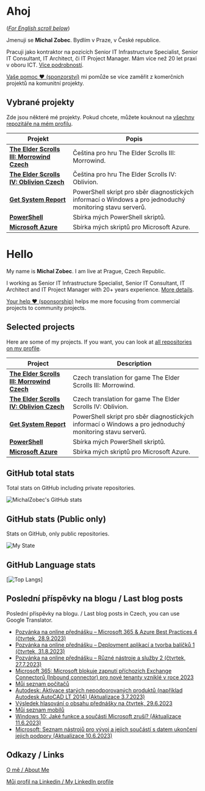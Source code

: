 # Ahoj

<a name="documenttitle"></a>

([*For English scroll below*](#english "For English scroll below"))

Jmenuji se **Michal Zobec**. Bydlím v Praze, v České republice.

Pracuji jako kontraktor na pozicích Senior IT Infrastructure Specialist, Senior IT Consultant, IT Architect, či IT Project Manager. Mám více než 20 let praxi v oboru ICT. [Více podrobností](MichalZobec-About.md).

[Vaše pomoc :heart: (sponzorství)](https://www.patreon.com/michalzobec) mi pomůže se více zaměřit z komerčních projektů na komunitní projekty.

## Vybrané projekty

Zde jsou některé mé projekty. Pokud chcete, můžete kouknout na [všechny repozitáře na mém profilu](https://github.com/michalzobec?tab=repositories).

| Projekt | Popis |
| --- | --- |
| **[The Elder Scrolls III: Morrowind Czech](https://github.com/michalzobec/TES3-Morrowind-cesky)** | Čeština pro hru The Elder Scrolls III: Morrowind. |
| **[The Elder Scrolls IV: Oblivion Czech](https://github.com/michalzobec/TES4-Oblivion-cesky)** | Čeština pro hru The Elder Scrolls IV: Oblivion. |
| **[Get System Report](https://github.com/michalzobec/Get-SystemReport)** | PowerShell skript pro sběr diagnostických informací o Windows a pro jednoduchý monitoring stavu serverů. |
| **[PowerShell](https://github.com/michalzobec/PowerShell)** | Sbírka mých PowerShell skriptů. |
| **[Microsoft Azure](https://github.com/michalzobec/microsoft-azure)** | Sbírka mých skriptů pro Microsoft Azure. |

<a name="english"></a>

# Hello

My name is **Michal Zobec**. I am live at Prague, Czech Republic.

I working as Senior IT Infrastructure Specialist, Senior IT Consultant, IT Architect and IT Project Manager with 20+ years experience. [More details](MichalZobec-About.md#english).

[Your help :heart: (sponsorship)](https://www.patreon.com/michalzobec) helps me more focusing from commercial projects to community projects.

## Selected projects

Here are some of my projects. If you want, you can look at [all repositories on my profile](https://github.com/michalzobec?tab=repositories).

| Project | Description |
| --- | --- |
| **[The Elder Scrolls III: Morrowind Czech](https://github.com/michalzobec/TES3-Morrowind-cesky)** | Czech translation for game The Elder Scrolls III: Morrowind. |
| **[The Elder Scrolls IV: Oblivion Czech](https://github.com/michalzobec/TES4-Oblivion-cesky)** | Czech translation for game The Elder Scrolls IV: Oblivion. |
| **[Get System Report](https://github.com/michalzobec/Get-SystemReport)** | PowerShell skript pro sběr diagnostických informací o Windows a pro jednoduchý monitoring stavu serverů. |
| **[PowerShell](https://github.com/michalzobec/PowerShell)** | Sbírka mých PowerShell skriptů. |
| **[Microsoft Azure](https://github.com/michalzobec/microsoft-azure)** | Sbírka mých skriptů pro Microsoft Azure. |

## GitHub total stats

Total stats on GitHub including private repositories.

![MichalZobec's GitHub stats](https://github-readme-stats.vercel.app/api?username=michalzobec&count_private=true&show_icons=true)


## GitHub stats (Public only)

Stats on GitHub, only public repositories.

![My State](https://github-readme-stats.vercel.app/api?username=michalzobec&show_icons=true)

## GitHub Language stats

[![Top Langs](https://github-readme-stats.vercel.app/api/top-langs/?username=michalzobec&langs_count=10&layout=compact)]

## Poslední příspěvky na blogu / Last blog posts

Poslední příspěvky na blogu. / Last blog posts in Czech, you can use Google Translator.

<!-- BLOG-POST-LIST:START -->
- [Pozvánka na online přednášku – Microsoft 365 &amp; Azure Best Practices 4 &lpar;čtvrtek, 28.9.2023&rpar;](https://www.michalzobec.cz/pozvanka-na-online-prednasku-microsoft-365-azure-best-practices-4-ctvrtek-28-9-2023-9118)
- [Pozvánka na online přednášku – Deployment aplikací a tvorba balíčků 1 &lpar;čtvrtek, 31.8.2023&rpar;](https://www.michalzobec.cz/pozvanka-na-online-prednasku-deployment-aplikaci-a-tvorba-balicku-1-ctvrtek-31-8-2023-9117)
- [Pozvánka na online přednášku – Různé nástroje a služby 2 &lpar;čtvrtek, 27.7.2023&rpar;](https://www.michalzobec.cz/pozvanka-na-online-prednasku-ruzne-nastroje-a-sluzby-2-ctvrtek-27-7-2023-9116)
- [Microsoft 365: Microsoft blokuje zapnutí příchozích Exchange Connectorů &lpar;Inbound connector&rpar; pro nové tenanty vzniklé v roce 2023](https://www.michalzobec.cz/microsoft-365-microsoft-blokuje-zapnuti-prichozich-exchange-connectoru-inbound-connector-pro-nove-tenanty-vznikle-v-roce-2023-9086)
- [Můj seznam počítačů](https://www.michalzobec.cz/muj-seznam-pocitacu-9029)
- [Autodesk: Aktivace starých nepodporovaných produktů &lpar;například Autodesk AutoCAD LT 2014&rpar; &lpar;Aktualizace 3.7.2023&rpar;](https://www.michalzobec.cz/autodesk-aktivace-starych-nepodporovanych-produktu-napriklad-autodesk-autocad-lt-2014-9075)
- [Výsledek hlasování o obsahu přednášky na čtvrtek, 29.6.2023](https://www.michalzobec.cz/vysledek-hlasovani-o-obsahu-prednasky-na-ctvrtek-29-6-2023-9097)
- [Můj seznam mobilů](https://www.michalzobec.cz/muj-seznam-mobilu-9030)
- [Windows 10: Jaké funkce a součásti Microsoft zruší? &lpar;Aktualizace 11.6.2023&rpar;](https://www.michalzobec.cz/windows-10-jake-funkce-a-soucasti-microsoft-zrusi-7187)
- [Microsoft: Seznam nástrojů pro vývoj a jejich součástí s datem ukončení jejich podpory &lpar;Aktualizace 10.6.2023&rpar;](https://www.michalzobec.cz/microsoft-seznam-nastroju-pro-vyvoj-a-jejich-soucasti-s-datem-ukonceni-jejich-podpory-9051)
<!-- BLOG-POST-LIST:END -->

## Odkazy / Links

[O mě / About Me](https://zob.ec/mylinktree)

[Můj profil na Linkedin / My LinkedIn profile](https://zob.ec/mylinkedin)
